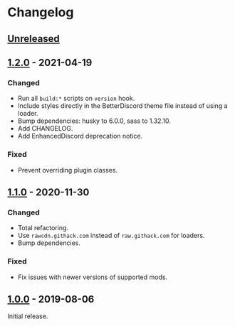 # Changelog

## [Unreleased]

## [1.2.0] - 2021-04-19

### Changed

- Run all `build:*` scripts on `version` hook.
- Include styles directly in the BetterDiscord theme file instead of using a loader.
- Bump dependencies: husky to 6.0.0, sass to 1.32.10.
- Add CHANGELOG.
- Add EnhancedDiscord deprecation notice.

### Fixed

- Prevent overriding plugin classes.

## [1.1.0] - 2020-11-30

### Changed

- Total refactoring.
- Use `rawcdn.githack.com` instead of `raw.githack.com` for loaders.
- Bump dependencies.

### Fixed

- Fix issues with newer versions of supported mods.

## [1.0.0] - 2019-08-06

Initial release.

[unreleased]: https://github.com/hikiko4ern/discord-synthwave/compare/v1.2.0...HEAD
[1.2.0]: https://github.com/hikiko4ern/discord-synthwave/compare/v1.1.0...v1.2.0
[1.1.0]: https://github.com/hikiko4ern/discord-synthwave/compare/v1.0.0...v1.1.0
[1.0.0]: https://github.com/hikiko4ern/discord-synthwave/releases/tag/v1.0.0
